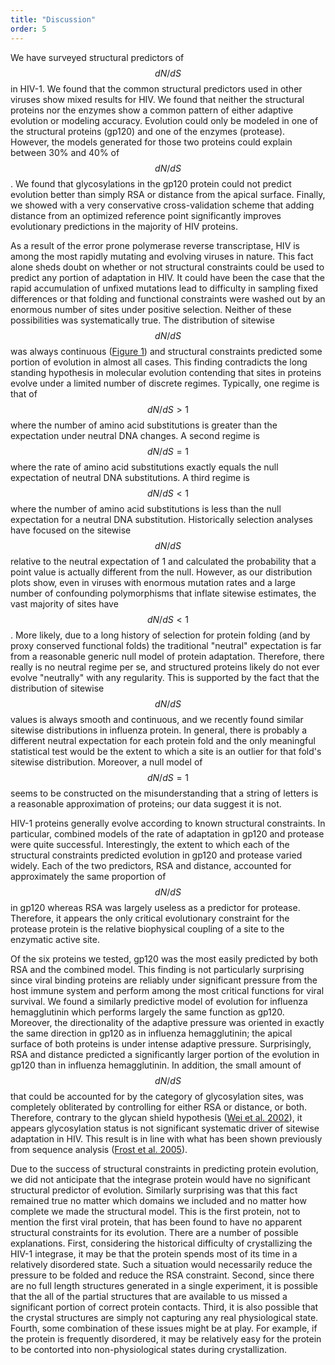 ```yaml
---
title: "Discussion"
order: 5
---
```


We have surveyed structural predictors of $$ dN/dS $$ in HIV-1. We found that the common structural predictors used in other viruses show mixed results for HIV. We found that neither the structural proteins nor the enzymes show a common pattern of either adaptive evolution or modeling accuracy. Evolution could only be modeled in one of the structural proteins (gp120) and one of the enzymes (protease). However, the models generated for those two proteins could explain between 30% and 40% of $$ dN/dS $$. We found that glycosylations in the gp120 protein could not predict evolution better than simply RSA or distance from the apical surface. Finally, we showed with a very conservative cross-validation scheme that adding distance from an optimized reference point significantly improves evolutionary predictions in the majority of HIV proteins. 

As a result of the error prone polymerase reverse transcriptase, HIV is among the most rapidly mutating and evolving viruses in nature. This fact alone sheds doubt on whether or not structural constraints could be used to predict any portion of adaptation in HIV. It could have been the case that the rapid accumulation of unfixed mutations lead to difficulty in sampling fixed differences or that folding and functional constraints were washed out by an enormous number of sites under positive selection. Neither of these possibilities was systematically true. The distribution of sitewise $$ dN/dS $$ was always continuous ([Figure 1](#figure-1)) and structural constraints predicted some portion of evolution in almost all cases. This finding contradicts the long standing hypothesis in molecular evolution contending that sites in proteins evolve under a limited number of discrete regimes. Typically, one regime is that of $$ dN/dS > 1 $$ where the number of amino acid substitutions is greater than the expectation under neutral DNA changes. A second regime is $$ dN/dS = 1 $$ where the rate of amino acid substitutions exactly equals the null expectation of neutral DNA substitutions. A third regime is $$ dN/dS < 1 $$ where the number of amino acid substitutions is less than the null expectation for a neutral DNA substitution. Historically selection analyses have focused on the sitewise $$ dN/dS $$ relative to the neutral expectation of 1 and calculated the probability that a point value is actually different from the null. However, as our distribution plots show, even in viruses with enormous mutation rates and a large number of confounding polymorphisms that inflate sitewise estimates, the vast majority of sites have $$ dN/dS < 1 $$. More likely, due to a long history of selection for protein folding (and by proxy conserved functional folds) the traditional "neutral" expectation is far from a reasonable generic null model of protein adaptation. Therefore, there really is no neutral regime per se, and structured proteins likely do not ever evolve "neutrally" with any regularity. This is supported by the fact that the distribution of sitewise $$ dN/dS $$ values is always smooth and continuous, and we recently found similar sitewise distributions in influenza protein. In general, there is probably a different neutral expectation for each protein fold and the only meaningful statistical test would be the extent to which a site is an outlier for that fold's sitewise distribution. Moreover, a null model of $$ dN/dS = 1 $$ seems to be constructed on the misunderstanding that a string of letters is a reasonable approximation of proteins; our data suggest it is not.

HIV-1 proteins generally evolve according to known structural constraints. In particular, combined models of the rate of adaptation in gp120 and protease were quite successful. Interestingly, the extent to which each of the structural constraints predicted evolution in gp120 and protease varied widely. Each of the two predictors, RSA and distance, accounted for approximately the same proportion of $$ dN/dS $$ in gp120 whereas RSA was largely useless as a predictor for protease. Therefore, it appears the only critical evolutionary constraint for the protease protein is the relative biophysical coupling of a site to the enzymatic active site.

Of the six proteins we tested, gp120 was the most easily predicted by both RSA and the combined model. This finding is not particularly surprising since viral binding proteins are reliably under significant pressure from the host immune system and perform among the most critical functions for viral survival. We found a similarly predictive model of evolution for influenza hemagglutinin which performs largely the same function as gp120. Moreover, the directionality of the adaptive pressure was oriented in exactly the same direction in gp120 as in influenza hemagglutinin; the apical surface of both proteins is under intense adaptive pressure. Surprisingly, RSA and distance predicted a significantly larger portion of the evolution in gp120 than in influenza hemagglutinin. In addition, the small amount of $$ dN/dS $$ that could be accounted for by the category of glycosylation sites, was completely obliterated by controlling for either RSA or distance, or both. Therefore, contrary to the glycan shield hypothesis ([Wei et al. 2002](https://dx.doi.org/10.1038/nature01470)), it appears glycosylation status is not significant systematic driver of sitewise adaptation in HIV. This result is in line with what has been shown previously from sequence analysis ([Frost et al. 2005](https://dx.doi.org/10.1073/pnas.0504658102)).

Due to the success of structural constraints in predicting protein evolution, we did not anticipate that the integrase protein would have no significant structural predictor of evolution. Similarly surprising was that this fact remained true no matter which domains we included and no matter how complete we made the structural model. This is the first protein, not to mention the first viral protein, that has been found to have no apparent structural constraints for its evolution. There are a number of possible explanations. First, considering the historical difficulty of crystallizing the HIV-1 integrase, it may be that the protein spends most of its time in a relatively disordered state. Such a situation would necessarily reduce the pressure to be folded and reduce the RSA constraint. Second, since there are no full length structures generated in a single experiment, it is possible that the all of the partial structures that are available to us missed a significant portion of correct protein contacts. Third, it is also possible that the crystal structures are simply not capturing any real physiological state. Fourth, some combination of these issues might be at play. For example, if the protein is frequently disordered, it may be relatively easy for the protein to be contorted into non-physiological states during crystallization.

